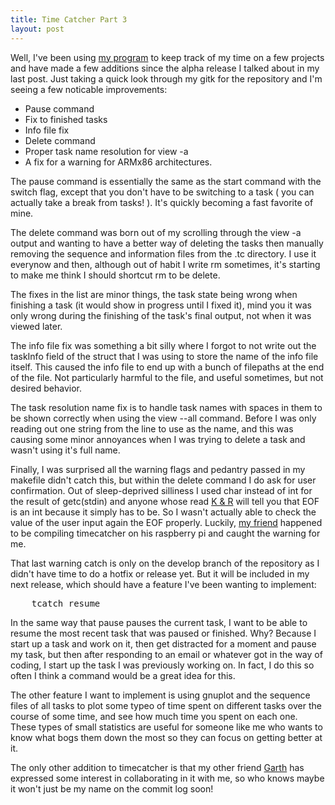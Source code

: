 ```yaml
---
title: Time Catcher Part 3
layout: post
---
```



Well, I've been using [my program] to keep track of my time on a few projects 
and have made a few additions since the alpha release I talked about in my last
post. Just taking a quick look through my gitk for the repository and I'm seeing
a few noticable improvements:

- Pause command
- Fix to finished tasks
- Info file fix
- Delete command
- Proper task name resolution for view -a 
- A fix for a warning for ARMx86 architectures.

The pause command is essentially the same as the start command with the switch 
flag, except that you don't have to be switching to a task ( you can actually 
take a break from tasks! ). It's quickly becoming a fast favorite of mine.

The delete command was born out of my scrolling through the view -a output and
wanting to have a better way of deleting the tasks then manually removing the
sequence and information files from the .tc directory. I use it everynow and 
then, although out of habit I write rm sometimes, it's starting to make me think
I should shortcut rm to be delete. 

The fixes in the list are minor things, the task state being wrong when finishing
a task (it would show in progress until I fixed it), mind you it was only wrong 
during the finishing of the task's final output, not when it was viewed later. 

The info file fix was something a bit silly where I forgot to not write out the
taskInfo field of the struct that I was using to store the name of the info file
itself. This caused the info file to end up with a bunch of filepaths at the end
of the file. Not particularly harmful to the file, and useful sometimes, but not
desired behavior. 

The task resolution name fix is to handle task names with spaces in them to be 
shown correctly when using the view --all command. Before I was only reading out
one string from the line to use as the name, and this was causing some minor
annoyances when I was trying to delete a task and wasn't using it's full name. 
 
Finally, I was surprised all the warning flags and pedantry passed in my makefile
didn't catch this, but within the delete command I do ask for user confirmation. 
Out of sleep-deprived silliness I used char instead of int for the result of 
getc(stdin) and anyone whose read [K &amp; R] will tell you that EOF is an int
because it simply has to be. So I wasn't actually able to check the value of the
user input again the EOF properly. Luckily, [my friend] happened to be compiling
timecatcher on his raspberry pi and caught the warning for me. 

That last warning catch is only on the develop branch of the repository as I 
didn't have time to do a hotfix or release yet. But it will be included in my
next release, which should have a feature I've been wanting to implement:

<pre>
	tcatch resume
</pre>

In the same way that pause pauses the current task, I want to be able to resume
the most recent task that was paused or finished. Why? Because I start up a task
and work on it, then get distracted for a moment and pause my task, but then 
after responding to an email or whatever got in the way of coding, I start up 
the task I was previously working on. In fact, I do this so often I think a 
command would be a great idea for this. 

The other feature I want to implement is using gnuplot and the sequence files of
all tasks to plot some typeo of time spent on different tasks over the course
of some time, and see how much time you spent on each one. These types of small
statistics are useful for someone like me who wants to know what bogs them down
the most so they can focus on getting better at it. 

The only other addition to timecatcher is that my other friend [Garth] has 
expressed some interest in collaborating in it with me, so who knows maybe it 
won't just be my name on the commit log soon! 

[Garth]:https://github.com/gfritz/
[my friend]:https://github.com/primehunter326
[K &amp; R]:http://en.wikipedia.org/wiki/The_C_Programming_Language
[my program]:https://github.com/EJEHardenberg/timecatcher